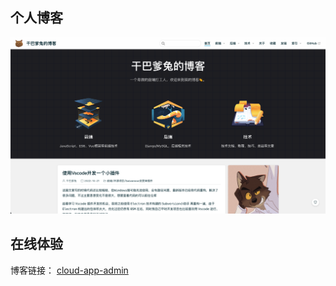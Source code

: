 ## 个人博客

![homepage](static/img/bg.png)

## 在线体验

博客链接： [cloud-app-admin](https://www.cloudhao.top/)